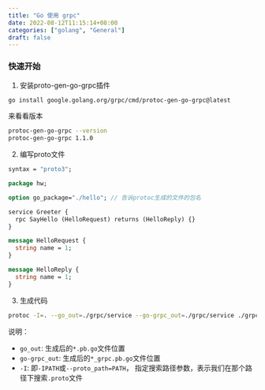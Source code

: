 ```yaml
---
title: "Go 使用 grpc"
date: 2022-08-12T11:15:14+08:00
categories: ["golang", "General"]
draft: false
---
```


### 快速开始

1. 安装proto-gen-go-grpc插件

```bash
go install google.golang.org/grpc/cmd/protoc-gen-go-grpc@latest
```

来看看版本

```bash
protoc-gen-go-grpc --version                                   
protoc-gen-go-grpc 1.1.0
```

2. 编写proto文件
```proto
syntax = "proto3";

package hw;

option go_package="./hello"; // 告诉protoc生成的文件的包名

service Greeter {
  rpc SayHello (HelloRequest) returns (HelloReply) {}
}

message HelloRequest {
  string name = 1;
}

message HelloReply {
  string name = 1;
}

```

3. 生成代码

```bash
protoc -I=. --go_out=./grpc/service --go-grpc_out=./grpc/service ./grpc/service/hello/helloworld.proto
```

说明：
- `go_out`: 生成后的`*.pb.go`文件位置
- `go-grpc_out`: 生成后的`*_grpc.pb.go`文件位置
- `-I`: 即`-IPATH`或`--proto_path=PATH`， 指定搜索路径参数，表示我们在那个路径下搜索`.proto`文件